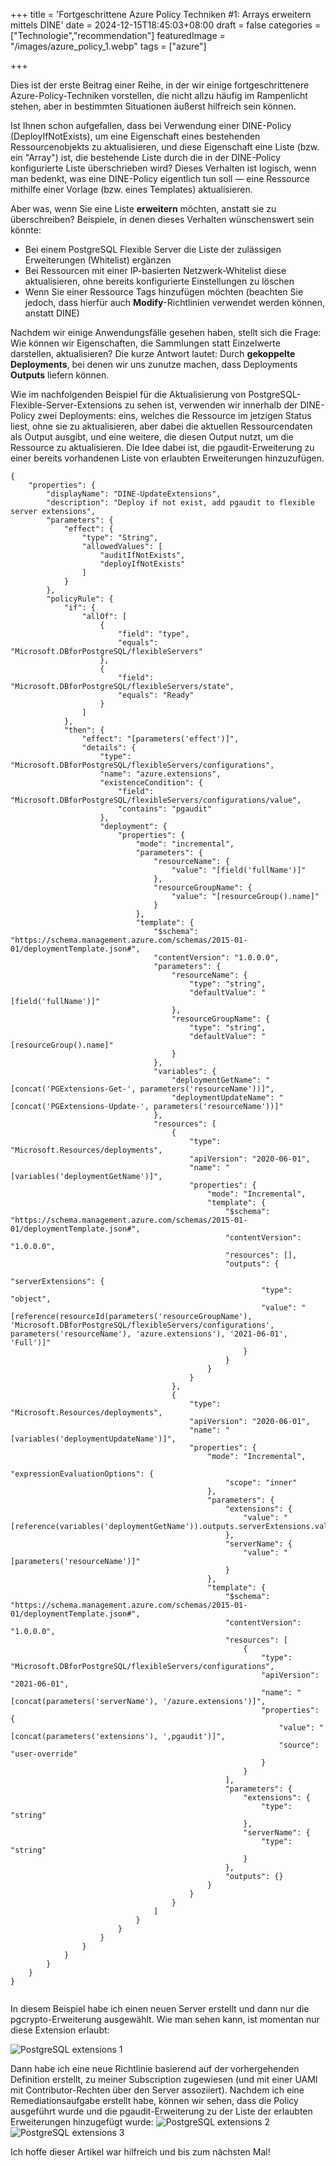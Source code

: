 +++
title = 'Fortgeschrittene Azure Policy Techniken #1: Arrays erweitern mittels DINE'
date = 2024-12-15T18:45:03+08:00
draft = false
categories = ["Technologie","recommendation"]
featuredImage = "/images/azure_policy_1.webp"
tags = ["azure"]


+++

Dies ist der erste Beitrag einer Reihe, in der wir einige fortgeschrittenere Azure-Policy-Techniken vorstellen, die nicht allzu häufig im Rampenlicht stehen, aber in bestimmten Situationen äußerst hilfreich sein können.

Ist Ihnen schon aufgefallen, dass bei Verwendung einer DINE-Policy (DeployIfNotExists), um eine Eigenschaft eines bestehenden Ressourcenobjekts zu aktualisieren, und diese Eigenschaft eine Liste (bzw. ein "Array") ist, die bestehende Liste durch die in der DINE-Policy konfigurierte Liste überschrieben wird? Dieses Verhalten ist logisch, wenn man bedenkt, was eine DINE-Policy eigentlich tun soll — eine Ressource mithilfe einer Vorlage (bzw. eines Templates) aktualisieren.

Aber was, wenn Sie eine Liste **erweitern** möchten, anstatt sie zu überschreiben? Beispiele, in denen dieses Verhalten wünschenswert sein könnte:
- Bei einem PostgreSQL Flexible Server die Liste der zulässigen Erweiterungen (Whitelist) ergänzen
- Bei Ressourcen mit einer IP-basierten Netzwerk-Whitelist diese aktualisieren, ohne bereits konfigurierte Einstellungen zu löschen
- Wenn Sie einer Ressource Tags hinzufügen möchten (beachten Sie jedoch, dass hierfür auch **Modify**-Richtlinien verwendet werden können, anstatt DINE)

Nachdem wir einige Anwendungsfälle gesehen haben, stellt sich die Frage: Wie können wir Eigenschaften, die Sammlungen statt Einzelwerte darstellen, aktualisieren? Die kurze Antwort lautet: Durch **gekoppelte Deployments**, bei denen wir uns zunutze machen, dass Deployments **Outputs** liefern können.

Wie im nachfolgenden Beispiel für die Aktualisierung von PostgreSQL-Flexible-Server-Extensions zu sehen ist, verwenden wir innerhalb der DINE-Policy zwei Deployments: eins, welches die Ressource im jetzigen Status liest, ohne sie zu aktualisieren, aber dabei die aktuellen Ressourcendaten als Output ausgibt, und eine weitere, die diesen Output nutzt, um die Ressource zu aktualisieren. Die Idee dabei ist, die pgaudit-Erweiterung zu einer bereits vorhandenen Liste von erlaubten Erweiterungen hinzuzufügen.

```
{
    "properties": {
        "displayName": "DINE-UpdateExtensions",
        "description": "Deploy if not exist, add pgaudit to flexible server extensions",
        "parameters": {
            "effect": {
                "type": "String",
                "allowedValues": [
                    "auditIfNotExists", 
                    "deployIfNotExists"
                ]
            }
        },
        "policyRule": {
            "if": {
                "allOf": [
                    {
                        "field": "type",
                        "equals": "Microsoft.DBforPostgreSQL/flexibleServers"
                    },
                    {
                        "field": "Microsoft.DBforPostgreSQL/flexibleServers/state",
                        "equals": "Ready"
                    }
                ]
            },
            "then": {
                "effect": "[parameters('effect')]",
                "details": {
                    "type": "Microsoft.DBforPostgreSQL/flexibleServers/configurations",
                    "name": "azure.extensions",
                    "existenceCondition": {
                        "field": "Microsoft.DBforPostgreSQL/flexibleServers/configurations/value",
                        "contains": "pgaudit"
                    },
                    "deployment": {
                        "properties": {
                            "mode": "incremental",
                            "parameters": {
                                "resourceName": {
                                    "value": "[field('fullName')]"
                                },
                                "resourceGroupName": {
                                    "value": "[resourceGroup().name]"
                                }
                            },
                            "template": {
                                "$schema": "https://schema.management.azure.com/schemas/2015-01-01/deploymentTemplate.json#",
                                "contentVersion": "1.0.0.0",
                                "parameters": {
                                    "resourceName": {
                                        "type": "string",
                                        "defaultValue": "[field('fullName')]"
                                    },
                                    "resourceGroupName": {
                                        "type": "string",
                                        "defaultValue": "[resourceGroup().name]"
                                    }
                                },
                                "variables": {
                                    "deploymentGetName": "[concat('PGExtensions-Get-', parameters('resourceName'))]",
                                    "deploymentUpdateName": "[concat('PGExtensions-Update-', parameters('resourceName'))]"
                                },
                                "resources": [
                                    {
                                        "type": "Microsoft.Resources/deployments",
                                        "apiVersion": "2020-06-01",
                                        "name": "[variables('deploymentGetName')]",
                                        "properties": {
                                            "mode": "Incremental",
                                            "template": {
                                                "$schema": "https://schema.management.azure.com/schemas/2015-01-01/deploymentTemplate.json#",
                                                "contentVersion": "1.0.0.0",
                                                "resources": [],
                                                "outputs": {
                                                    "serverExtensions": {
                                                        "type": "object",
                                                        "value": "[reference(resourceId(parameters('resourceGroupName'), 'Microsoft.DBforPostgreSQL/flexibleServers/configurations', parameters('resourceName'), 'azure.extensions'), '2021-06-01', 'Full')]"
                                                    }
                                                }
                                            }
                                        }
                                    },
                                    {
                                        "type": "Microsoft.Resources/deployments",
                                        "apiVersion": "2020-06-01",
                                        "name": "[variables('deploymentUpdateName')]",
                                        "properties": {
                                            "mode": "Incremental",
                                            "expressionEvaluationOptions": {
                                                "scope": "inner"
                                            },
                                            "parameters": {
                                                "extensions": {
                                                    "value": "[reference(variables('deploymentGetName')).outputs.serverExtensions.value.properties.value]"
                                                },
                                                "serverName": {
                                                    "value": "[parameters('resourceName')]"
                                                }
                                            },
                                            "template": {
                                                "$schema": "https://schema.management.azure.com/schemas/2015-01-01/deploymentTemplate.json#",
                                                "contentVersion": "1.0.0.0",
                                                "resources": [
                                                    {
                                                        "type": "Microsoft.DBforPostgreSQL/flexibleServers/configurations",
                                                        "apiVersion": "2021-06-01",
                                                        "name": "[concat(parameters('serverName'), '/azure.extensions')]",
                                                        "properties": {
                                                            "value": "[concat(parameters('extensions'), ',pgaudit')]",
                                                            "source": "user-override"
                                                        }
                                                    }
                                                ],
                                                "parameters": {
                                                    "extensions": {
                                                        "type": "string"
                                                    },
                                                    "serverName": {
                                                        "type": "string"
                                                    }
                                                },
                                                "outputs": {}
                                            }
                                        }
                                    }
                                ]
                            }
                        }
                    }
                }
            }
        }
    }
}


```

In diesem Beispiel habe ich einen neuen Server erstellt und dann nur die pgcrypto-Erweiterung ausgewählt. Wie man sehen kann, ist momentan nur diese Extension erlaubt:

![PostgreSQL extensions 1](images/extensions_1.webp "800px")

Dann habe ich eine neue Richtlinie basierend auf der vorhergehenden Definition erstellt, zu meiner Subscription zugewiesen (und mit einer UAMI mit Contributor-Rechten über den Server assoziiert). Nachdem ich eine Remediationsaufgabe erstellt habe, können wir sehen, dass die Policy ausgeführt wurde und die pgaudit-Erweiterung zu der Liste der erlaubten Erweiterungen hinzugefügt wurde:
![PostgreSQL extensions 2](images/extensions_2.webp "800px")
![PostgreSQL extensions 3](images/extensions_3.webp "800px")

Ich hoffe dieser Artikel war hilfreich und bis zum nächsten Mal!
